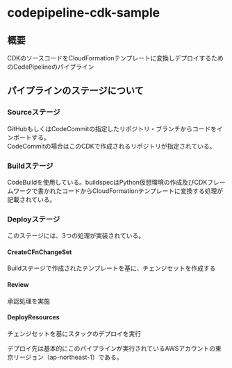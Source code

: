# codepipeline-cdk-sample

## 概要
CDKのソースコードをCloudFormationテンプレートに変換しデプロイするためのCodePipelineのパイプライン


## パイプラインのステージについて

### Sourceステージ
GitHubもしくはCodeCommitの指定したリポジトリ・ブランチからコードをインポートする。<br>
CodeCommitの場合はこのCDKで作成されるリポジトリが指定されている。

### Buildステージ
CodeBuildを使用している。buildspecはPython仮想環境の作成及びCDKフレームワークで書かれたコードからCloudFormationテンプレートに変換する処理が記載されている。

### Deployステージ
このステージには、3つの処理が実装されている。

#### CreateCFnChangeSet
Buildステージで作成されたテンプレートを基に、チェンジセットを作成する

#### Review
承認処理を実施

#### DeployResources
チェンジセットを基にスタックのデプロイを実行

デプロイ先は基本的にこのパイプラインが実行されているAWSアカウントの東京リージョン（ap-northeast-1）である。